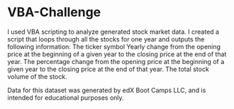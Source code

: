 # VBA-Challenge
I used VBA scripting to analyze generated stock market data.
I created a script that loops through all the stocks for one year and outputs the following information:
The ticker symbol
Yearly change from the opening price at the beginning of a given year to the closing price at the end of that year.
The percentage change from the opening price at the beginning of a given year to the closing price at the end of that year.
The total stock volume of the stock.


Data for this dataset was generated by edX Boot Camps LLC, and is intended for educational purposes only.

